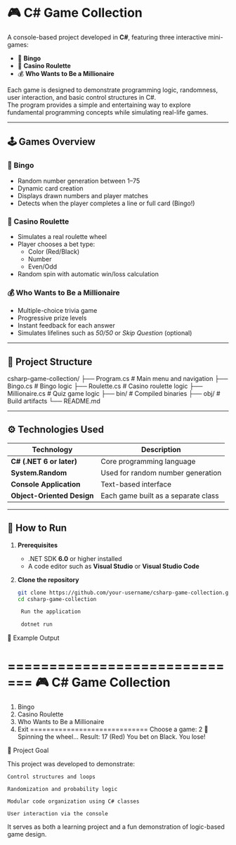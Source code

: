 # 🎮 C# Game Collection

A console-based project developed in **C#**, featuring three interactive mini-games:
- 🎱 **Bingo**
- 🎰 **Casino Roulette**
- 💰 **Who Wants to Be a Millionaire**

Each game is designed to demonstrate programming logic, randomness, user interaction, and basic control structures in C#.  
The program provides a simple and entertaining way to explore fundamental programming concepts while simulating real-life games.

---

## 🕹️ Games Overview

### 🎱 Bingo
- Random number generation between 1–75  
- Dynamic card creation  
- Displays drawn numbers and player matches  
- Detects when the player completes a line or full card (Bingo!)

### 🎰 Casino Roulette
- Simulates a real roulette wheel  
- Player chooses a bet type:
  - Color (Red/Black)
  - Number
  - Even/Odd
- Random spin with automatic win/loss calculation

### 💰 Who Wants to Be a Millionaire
- Multiple-choice trivia game  
- Progressive prize levels  
- Instant feedback for each answer  
- Simulates lifelines such as *50/50* or *Skip Question* (optional)  

---

## 🧩 Project Structure

csharp-game-collection/
├── Program.cs # Main menu and navigation
├── Bingo.cs # Bingo logic
├── Roulette.cs # Casino roulette logic
├── Millionaire.cs # Quiz game logic
├── bin/ # Compiled binaries
├── obj/ # Build artifacts
└── README.md


---

## ⚙️ Technologies Used

| Technology | Description |
|-------------|-------------|
| **C# (.NET 6 or later)** | Core programming language |
| **System.Random** | Used for random number generation |
| **Console Application** | Text-based interface |
| **Object-Oriented Design** | Each game built as a separate class |

---

## 🚀 How to Run

1. **Prerequisites**
   - .NET SDK **6.0** or higher installed  
   - A code editor such as **Visual Studio** or **Visual Studio Code**

2. **Clone the repository**
   ```bash
   git clone https://github.com/your-username/csharp-game-collection.git
   cd csharp-game-collection

    Run the application

    dotnet run

🧠 Example Output

=============================
🎮 C# Game Collection
=============================
1. Bingo
2. Casino Roulette
3. Who Wants to Be a Millionaire
4. Exit
=============================
Choose a game: 2
🎰 Spinning the wheel...
Result: 17 (Red)
You bet on Black. You lose!

🧭 Project Goal

This project was developed to demonstrate:

    Control structures and loops

    Randomization and probability logic

    Modular code organization using C# classes

    User interaction via the console

It serves as both a learning project and a fun demonstration of logic-based game design.
